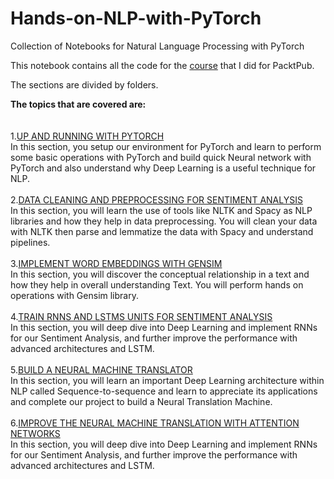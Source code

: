 # Hands-on-NLP-with-PyTorch
Collection of Notebooks for Natural Language Processing with PyTorch


This notebook contains all the code for the [course](https://www.packtpub.com/application-development/hands-natural-language-processing-pytorch-video) that I did for PacktPub.<br />

The sections are divided by folders. <br />

<b>The topics that are covered are:</b> <br /><br /><br />
1.[UP AND RUNNING WITH PYTORCH](https://github.com/jibinmathew691993/Hands-on-NLP-with-PyTorch/tree/master/section1)<br />
In   this   section,   you   setup   our   environment   for   PyTorch   and   learn   to   perform   some   basic   operations   with  PyTorch   and   build   quick   Neural   network   with   PyTorch   and   also   understand   why   Deep   Learning   is   a   useful  technique for NLP. <br /><br/>
2.[DATA CLEANING AND PREPROCESSING FOR SENTIMENT ANALYSIS](https://github.com/jibinmathew691993/Hands-on-NLP-with-PyTorch/tree/master/section2)<br />
 In this section, you will learn the use of tools like NLTK and Spacy as NLP libraries and how they help in data preprocessing. You will clean your data with NLTK then parse and lemmatize the data with Spacy and understand pipelines.<br /><br/>
3.[IMPLEMENT WORD EMBEDDINGS WITH GENSIM](https://github.com/jibinmathew691993/Hands-on-NLP-with-PyTorch/tree/master/section3)<br />
 In this section, you will discover the conceptual relationship in a text and how they help in overall
understanding Text. You will perform hands on operations with Gensim library.<br /><br/>
4.[TRAIN RNNS AND LSTMS UNITS FOR SENTIMENT ANALYSIS](https://github.com/jibinmathew691993/Hands-on-NLP-with-PyTorch/tree/master/section4)<br />
In this section, you will deep dive into Deep Learning and implement RNNs for our Sentiment Analysis, and further improve the performance with advanced architectures and LSTM.<br /><br/>
5.[BUILD A NEURAL MACHINE TRANSLATOR](https://github.com/jibinmathew691993/Hands-on-NLP-with-PyTorch/tree/master/section5)<br />
In this section, you will learn an important Deep Learning architecture within NLP called
Sequence-to-sequence and learn to appreciate its applications and complete our project to build a Neural
Translation Machine.<br /><br/>
6.[IMPROVE THE NEURAL MACHINE TRANSLATION WITH ATTENTION NETWORKS](https://github.com/jibinmathew691993/Hands-on-NLP-with-PyTorch/tree/master/section5)<br />
In this section, you will deep dive into Deep Learning and implement RNNs for our Sentiment Analysis, and further improve the performance with advanced architectures and LSTM.

